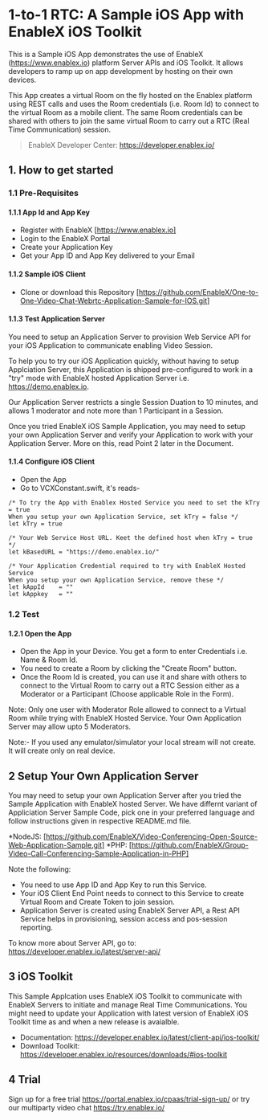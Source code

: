 # 1-to-1 RTC: A Sample iOS App with EnableX iOS Toolkit

This is a Sample iOS App demonstrates the use of EnableX (https://www.enablex.io) platform Server APIs and iOS Toolkit.  It allows developers to ramp up on app development by hosting on their own devices. 

This App creates a virtual Room on the fly  hosted on the Enablex platform using REST calls and uses the Room credentials (i.e. Room Id) to connect to the virtual Room as a mobile client.  The same Room credentials can be shared with others to join the same virtual Room to carry out a RTC (Real Time Communication) session. 

> EnableX Developer Center: https://developer.enablex.io/


## 1. How to get started

### 1.1 Pre-Requisites

#### 1.1.1 App Id and App Key 

* Register with EnableX [https://www.enablex.io] 
* Login to the EnableX Portal
* Create your Application Key
* Get your App ID and App Key delivered to your Email



#### 1.1.2 Sample iOS Client 

* Clone or download this Repository [https://github.com/EnableX/One-to-One-Video-Chat-Webrtc-Application-Sample-for-IOS.git] 


#### 1.1.3 Test Application Server

You need to setup an Application Server to provision Web Service API for your iOS Application to communicate enabling Video Session. 

To help you to try our iOS Application quickly, without having to setup Applciation Server, this Application is shipped pre-configured to work in a "try" mode with EnableX hosted Application Server i.e. https://demo.enablex.io. 

Our Application Server restricts a single Session Duation to 10 minutes, and allows 1 moderator and note more than 1 Participant in a Session.

Once you tried EnableX iOS Sample Application, you may need to setup your own  Application Server and verify your Application to work with your Application Server.  More on this, read Point 2 later in the Document.


#### 1.1.4 Configure iOS Client 

* Open the App
* Go to VCXConstant.swift, it's reads- 

``` 
/* To try the App with Enablex Hosted Service you need to set the kTry = true
When you setup your own Application Service, set kTry = false */
let kTry = true

/* Your Web Service Host URL. Keet the defined host when kTry = true */
let kBasedURL = "https://demo.enablex.io/"
    
/* Your Application Credential required to try with EnableX Hosted Service
When you setup your own Application Service, remove these */
let kAppId    = ""
let kAppkey   = ""

```
 
### 1.2 Test

#### 1.2.1 Open the App

* Open the App in your Device. You get a form to enter Credentials i.e. Name & Room Id.
* You need to create a Room by clicking the "Create Room" button.
* Once the Room Id is created, you can use it and share with others to connect to the Virtual Room to carry out a RTC Session either as a Moderator or a Participant (Choose applicable Role in the Form).

Note: Only one user with Moderator Role allowed to connect to a Virtual Room while trying with EnableX Hosted Service. Your Own Application Server may allow upto 5 Moderators.

Note:- If you used any emulator/simulator your local stream will not create. It will create only on real device.

## 2 Setup Your Own Application Server

You may need to setup your own Application Server after you tried the Sample Application with EnableX hosted Server. We have differnt variant of Appliciation Server Sample Code, pick one in your preferred language and follow instructions given in respective README.md file.

*NodeJS: [https://github.com/EnableX/Video-Conferencing-Open-Source-Web-Application-Sample.git]
*PHP: [https://github.com/EnableX/Group-Video-Call-Conferencing-Sample-Application-in-PHP]

Note the following:

* You need to use App ID and App Key to run this Service.
* Your iOS Client End Point needs to connect to this Service to create Virtual Room and Create Token to join session.
* Application Server is created using EnableX Server API, a Rest API Service helps in provisioning, session access and pos-session reporting.  

To know more about Server API, go to:
https://developer.enablex.io/latest/server-api/


## 3 iOS Toolkit

This Sample Applcation uses EnableX iOS Toolkit to communicate with EnableX Servers to initiate and manage Real Time Communications. You might need to update your Application with latest version of EnableX iOS Toolkit time as and when a new release is avaialble.   

* Documentation: https://developer.enablex.io/latest/client-api/ios-toolkit/
* Download Toolkit: https://developer.enablex.io/resources/downloads/#ios-toolkit




## 4 Trial

Sign up for a free trial https://portal.enablex.io/cpaas/trial-sign-up/ or try our multiparty video chat https://try.enablex.io/
